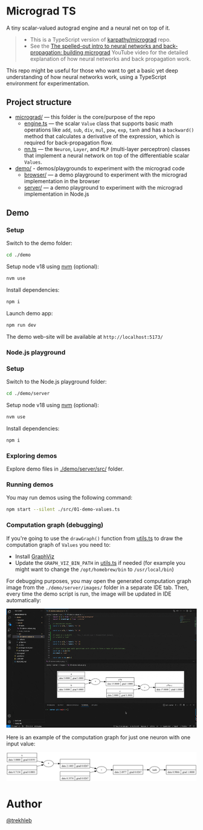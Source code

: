 # Micrograd TS

A tiny scalar-valued autograd engine and a neural net on top of it.

> - This is a TypeScript version of [karpathy/micrograd](https://github.com/karpathy/micrograd) repo.
> - See the [The spelled-out intro to neural networks and back-propagation: building micrograd](https://www.youtube.com/watch?v=VMj-3S1tku0) YouTube video for the detailed  explanation of how neural networks and back propagation work.

This repo might be useful for those who want to get a basic yet deep understanding of how neural networks work, using a TypeScript environment for experimentation.  

## Project structure

- [micrograd/](./micrograd/) — this folder is the core/purpose of the repo
  - [engine.ts](./micrograd/engine.ts) — the scalar `Value` class that supports basic math operations like `add`, `sub`, `div`, `mul`, `pow`, `exp`, `tanh` and has a `backward()` method that calculates a derivative of the expression, which is required for back-propagation flow.
  - [nn.ts](./micrograd/nn.ts) — the `Neuron`, `Layer`, and `MLP` (multi-layer perceptron) classes that implement a neural network on top of the differentiable scalar `Values`.
- [demo/](./demo/) - demos/playgrounds to experiment with the micrograd code
  - [browser/](./demo/browser/) — a demo playground to experiment with the micrograd implementation in the browser
  - [server/](./demo/server/) — a demo playground to experiment with the micrograd implementation in Node.js

## Demo

### Setup

Switch to the demo folder:

```sh
cd ./demo
```

Setup node v18 using [nvm](https://github.com/nvm-sh/nvm) (optional):

```sh
nvm use
```

Install dependencies:

```sh
npm i
```

Launch demo app:

```sh
npm run dev
```

The demo web-site will be available at `http://localhost:5173/`

### Node.js playground

### Setup

Switch to the Node.js playground folder:

```sh
cd ./demo/server
```

Setup node v18 using [nvm](https://github.com/nvm-sh/nvm) (optional):

```sh
nvm use
```

Install dependencies:

```sh
npm i
```

### Exploring demos

Explore demo files in [./demo/server/src/](./demo/server/src/) folder.

### Running demos

You may run demos using the following command:

```sh
npm start --silent ./src/01-demo-values.ts
```

### Computation graph (debugging)

If you're going to use the `drawGraph()` function from [utils.ts](./demo/server/src/utils.ts) to draw the computation graph of `Values` you need to:
- Install [GraphViz](https://www.graphviz.org)
- Update the `GRAPH_VIZ_BIN_PATH` in [utils.ts](./demo/server/src/utils.ts) if needed (for example you might want to change the `/opt/homebrew/bin` to `/usr/local/bin`)

For debugging purposes, you may open the generated computation graph image from the `./demo/server/images/` folder in a separate IDE tab. Then, every time the demo script is run, the image will be updated in IDE automatically: 

![Graph preview](./demo/server/images/01-demo-values.gif)

Here is an example of the computation graph for just one neuron with one input value:

![02-demo-neuron-single-input.png](./demo/server/images/02-demo-neuron-single-input.png)

# Author

[@trekhleb](https://trekhleb.dev)
